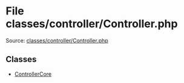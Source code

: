 File classes/controller/Controller.php
=========
Source: [classes/controller/Controller.php](https://github.com/PrestaShop/PrestaShop/blob/1.6.1.1/classes/controller/Controller.php)


Classes
-------

* [ControllerCore](class.ControllerCore.md)

